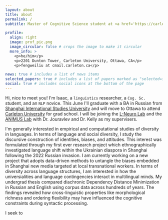 ```yaml
---
layout: about
title: about
permalink: /
subtitle: Master of Cognitive Science student at <a href='https://carleton.ca/cognitivescience/'>Carleton U</a>

profile:
  align: right
  image: prof_pic.png
  image_circular: false # crops the image to make it circular
  more_info: >
    <p>he/him</p>
    <p>2201 Dunton Tower, Carleton University, Ottawa, CA</p>
    <p>fengweiliu at cmail.carleton.ca</p>

news: true # includes a list of news items
selected_papers: true # includes a list of papers marked as "selected={true}"
social: true # includes social icons at the bottom of the page
---
```


Hi, nice to meet you! I'm Isaac, a `linguistics` researcher, a `Cog. Sc.` student, and an `NLP` novice. This June I'll graduate with a BA in Russian from [Shanghai International Studies University](https://en.shisu.edu.cn/) and will move to Ottawa to attend [Carleton University](https://carleton.ca/) for grad school. I will be joining the [L-Neuro Lab](https://www.olessiajouravlev.com/) and the [ANIMUS Lab](https://carleton.ca/animus/) with Dr. Jouravlev and Dr. Kelly as my supervisers.

I'm generally interested in empirical and computational studies of diversity in languages. In terms of language and social diversity, I study the discursive construction of identities, biases, and attitudes. This interest was formulated through my first ever research project which ethnographically investigated language shift within the Ukrainian diaspora in Shanghai following the 2022 Russian invasion. I am currently working on a new project that adopts data-driven methods to untangle the biases embedded in Shanghai new media targeted at local transnational workers. In terms of diversity across language structures, I am interested in how the universialities and language contingencies interact in multilingual minds. My undergrad thesis compared diachronic Dependency Distance Minimization in Russian and English using corpus data across hundreds of years. The findings revealed how cross-linguistic properties like morphological richness and ordering flexibility may have influenced the cognitive constraints during syntactic processing.

I seek to 
